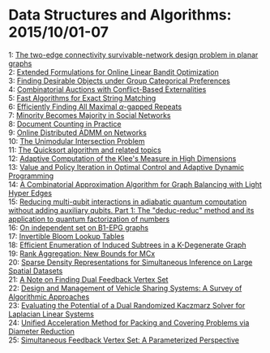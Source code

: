 # Data Structures and Algorithms: 2015/10/01-07  
1: [The two-edge connectivity survivable-network design problem in planar  graphs](https://doi.org/10.48550/arXiv.1302.2184)  
2: [Extended Formulations for Online Linear Bandit Optimization](https://doi.org/10.48550/arXiv.1311.5022)  
3: [Finding Desirable Objects under Group Categorical Preferences](https://doi.org/10.48550/arXiv.1509.08937)  
4: [Combinatorial Auctions with Conflict-Based Externalities](https://doi.org/10.48550/arXiv.1509.09147)  
5: [Fast Algorithms for Exact String Matching](https://doi.org/10.48550/arXiv.1509.09228)  
6: [Efficiently Finding All Maximal $\alpha$-gapped Repeats](https://doi.org/10.48550/arXiv.1509.09237)  
7: [Minority Becomes Majority in Social Networks](https://doi.org/10.48550/arXiv.1402.4050)  
8: [Document Counting in Practice](https://doi.org/10.48550/arXiv.1409.6780)  
9: [Online Distributed ADMM on Networks](https://doi.org/10.48550/arXiv.1412.7116)  
10: [The Unimodular Intersection Problem](https://doi.org/10.48550/arXiv.1502.04301)  
11: [The Quicksort algorithm and related topics](https://doi.org/10.48550/arXiv.1503.02504)  
12: [Adaptive Computation of the Klee's Measure in High Dimensions](https://doi.org/10.48550/arXiv.1505.02855)  
13: [Value and Policy Iteration in Optimal Control and Adaptive Dynamic  Programming](https://doi.org/10.48550/arXiv.1507.01026)  
14: [A Combinatorial Approximation Algorithm for Graph Balancing with Light  Hyper Edges](https://doi.org/10.48550/arXiv.1507.07396)  
15: [Reducing multi-qubit interactions in adiabatic quantum computation  without adding auxiliary qubits. Part 1: The "deduc-reduc" method and its  application to quantum factorization of numbers](https://doi.org/10.48550/arXiv.1508.04816)  
16: [On independent set on B1-EPG graphs](https://doi.org/10.48550/arXiv.1510.00598)  
17: [Invertible Bloom Lookup Tables](https://doi.org/10.48550/arXiv.1101.2245)  
18: [Efficient Enumeration of Induced Subtrees in a K-Degenerate Graph](https://doi.org/10.48550/arXiv.1407.6140)  
19: [Rank Aggregation: New Bounds for MCx](https://doi.org/10.48550/arXiv.1510.00738)  
20: [Sparse Density Representations for Simultaneous Inference on Large  Spatial Datasets](https://doi.org/10.48550/arXiv.1510.00755)  
21: [A Note on Finding Dual Feedback Vertex Set](https://doi.org/10.48550/arXiv.1510.00773)  
22: [Design and Management of Vehicle Sharing Systems: A Survey of  Algorithmic Approaches](https://doi.org/10.48550/arXiv.1510.01158)  
23: [Evaluating the Potential of a Dual Randomized Kaczmarz Solver for  Laplacian Linear Systems](https://doi.org/10.48550/arXiv.1505.00875)  
24: [Unified Acceleration Method for Packing and Covering Problems via  Diameter Reduction](https://doi.org/10.48550/arXiv.1508.02439)  
25: [Simultaneous Feedback Vertex Set: A Parameterized Perspective](https://doi.org/10.48550/arXiv.1510.01557)  